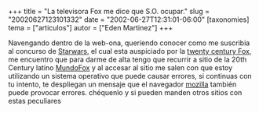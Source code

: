 +++
title = "La televisora Fox me dice que S.O. ocupar."
slug = "20020627123101332"
date = "2002-06-27T12:31:01-06:00"
[taxonomies]
tema = ["articulos"]
autor = ["Eden Martinez"]
+++

Navengando dentro de la web-ona, queriendo conocer como me suscribia al
concurso de [Starwars](http://www.starwars.com), el cual esta auspiciado
por la [twenty century Fox](http://www.fox.com), me encuentro que para
darme de alta tengo que recurrir a sitio de la 20th Century latino
[MundoFox](http://www.mundofox.com) y al accesar al sitio me salen con
que estoy utilizando un sistema operativo que puede causar errores, si
continuas con tu intento, te despliegan un mensaje que el navegador
[mozilla](http://www.mozilla.org) también puede provocar errores.
chéquenlo y si pueden manden otros sitios con estas peculiares
